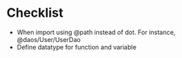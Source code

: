 # Checklist

- When import using @path instead of dot. For instance, @daos/User/UserDao
- Define datatype for function and variable
